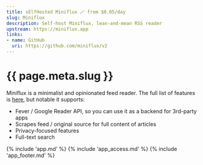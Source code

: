 ```yaml
---
title: sElfHosted Miniflux 🪄 from $0.05/day
slug: Miniflux
description: Self-host Miniflux, lean-and-mean RSS reader
upstream: https://miniflux.app
links:
- name: GitHub
  uri: https://github.com/miniflux/v2
---
```


# {{ page.meta.slug }}

Miniflux is a minimalist and opinionated feed reader. The full list of features is [here](https://miniflux.app/features.html), but notable it supports:

* Fever / Google Reader API, so you can use it as a backend for 3rd-party apps
* Scrapes feed / original source for full content of articles
* Privacy-focused features
* Full-text search

{% include 'app.md' %}
{% include 'app_access.md' %}
{% include 'app_footer.md' %}